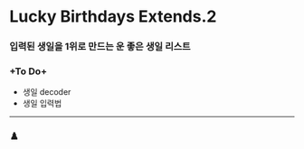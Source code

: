 # Lucky Birthdays Extends.2
### 입력된 생일을 1위로 만드는 운 좋은 생일 리스트

### +To Do+ 
* 생일 decoder
* 생일 입력법
----
### ♟️
